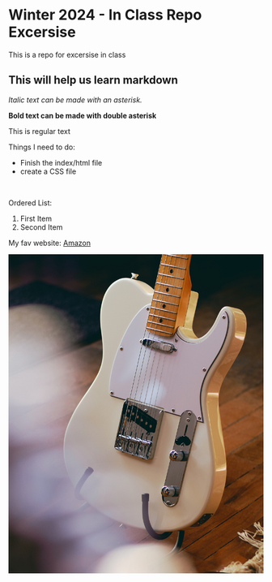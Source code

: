 # Winter 2024 - In Class Repo Excersise
This is a repo for excersise in class

## This will help us learn markdown
*Italic text can be made with an asterisk.*

**Bold text can be made with double asterisk**

This is regular text

Things I need to do:
- Finish the index/html file
- create a CSS file

<br>

Ordered List:
1. First Item
2. Second Item

My fav website:
[Amazon](http://www.amazon.ca)

![Fender Telecaster](images/tele.jpg)